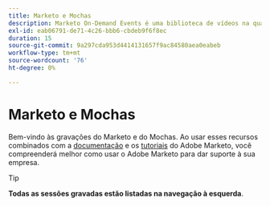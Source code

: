 ```yaml
---
title: Marketo e Mochas
description: Marketo On-Demand Events é uma biblioteca de vídeos na qual especialistas e colegas compartilham suas opiniões e ideias sobre como usar melhor o Adobe Marketo.
exl-id: eab06791-de71-4c26-bbb6-cbdeb9f6f8ec
duration: 15
source-git-commit: 9a297cda953d4414131657f9ac84580aea0eabeb
workflow-type: tm+mt
source-wordcount: '76'
ht-degree: 0%

---
```


# Marketo e Mochas

Bem-vindo às gravações do Marketo e do Mochas. Ao usar esses recursos combinados com a [documentação](https://experienceleague.adobe.com/docs/marketo-engage.html) e os [tutoriais](https://experienceleague.adobe.com/docs/marketo-learn/tutorials/overview.html) do Adobe Marketo, você compreenderá melhor como usar o Adobe Marketo para dar suporte à sua empresa.

>[!TIP]
>
>**Todas as sessões gravadas estão listadas na navegação à esquerda**.
